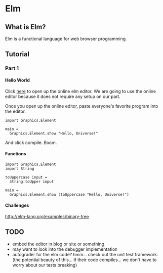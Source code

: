 # Elm

## What is Elm?
Elm is a functional language for web browser programming.

## Tutorial
### Part 1
#### Hello World
Click [here](http://elm-lang.org/try) to open up the online elm editor. We are going to use the online editor because it does not require any setup on our part.

Once you open up the online editor, paste everyone's favorite program into the editor.

```
import Graphics.Element

main =
  Graphics.Element.show "Hello, Universe!"
```

And click compile. Boom.


#### Functions
```
import Graphics.Element
import String

toUppercase input =
  String.toUpper input

main =
  Graphics.Element.show (toUppercase "Hello, Universe!")
```

#### Challenges
http://elm-lang.org/examples/binary-tree


## TODO
- embed the editor in blog or site or something.
- may want to look into the debugger implementation
- autograder for the elm code? hmm... check out the unit test framework. (the potential beauty of this... if their code compiles... we don't have to worry about our tests breaking)
